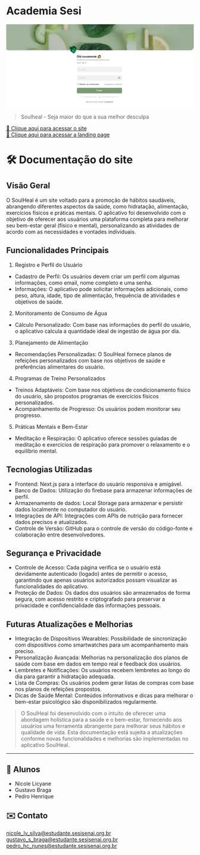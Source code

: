 # Academia Sesi

![preview](./.github/preview.png)

> Soulheal - Seja maior do que a sua melhor desculpa

[🔗 Clique aqui para acessar o site](https://soulheal-ten.vercel.app/) <br/>
[🔗 Clique aqui para acessar a landing page](https://soulheal.vercel.app/)

# 🛠️ Documentação do site

## Visão Geral

O SoulHeal é um site voltado para a promoção de hábitos saudáveis, abrangendo diferentes aspectos da saúde, como hidratação, alimentação, exercícios físicos e práticas mentais. O aplicativo foi desenvolvido com o objetivo de oferecer aos usuários uma plataforma completa para melhorar seu bem-estar geral (físico e mental), personalizando as atividades de acordo com as necessidades e vontades individuais.

## Funcionalidades Principais

1. Registro e Perfil do Usuário
- Cadastro de Perfil: Os usuários devem criar um perfil com algumas informações, como email, nome completo e uma senha.
- Informações: O aplicativo pode solicitar informações adicionais, como peso, altura, idade, tipo de alimentação, frequência de atividades e objetivos de saúde.
  
2. Monitoramento de Consumo de Água
- Cálculo Personalizado: Com base nas informações do perfil do usuário, o aplicativo calcula a quantidade ideal de ingestão de água por dia.

3. Planejamento de Alimentação
- Recomendações Personalizadas: O SoulHeal fornece planos de refeições personalizados com base nos objetivos de saúde e preferências alimentares do usuário.
  
4. Programas de Treino Personalizados
- Treinos Adaptáveis: Com base nos objetivos de condicionamento físico do usuário, são propostos programas de exercícios físicos personalizados.
- Acompanhamento de Progresso: Os usuários podem monitorar seu progresso.

5. Práticas Mentais e Bem-Estar
- Meditação e Respiração: O aplicativo oferece sessões guiadas de meditação e exercícios de respiração para promover o relaxamento e o equilíbrio mental.

## Tecnologias Utilizadas
- Frontend: Next.js para a interface do usuário responsiva e amigável.
- Banco de Dados: Utilização do firebase para armazenar informações de perfil.
- Armazenamento de dados: Local Storage para armazenar e persistir dados localmente no computador do usuário. 
- Integrações de API: Integrações com APIs de nutrição para fornecer dados precisos e atualizados.
- Controle de Versão: GitHub para o controle de versão do código-fonte e colaboração entre desenvolvedores.

## Segurança e Privacidade
- Controle de Acesso: Cada página verifica se o usuário está devidamente autenticado (logado) antes de permitir o acesso, garantindo que apenas usuários autorizados possam visualizar as funcionalidades do aplicativo.
- Proteção de Dados: Os dados dos usuários são armazenados de forma segura, com acesso restrito e criptografado para preservar a privacidade e confidencialidade das informações pessoais.

## Futuras Atualizações e Melhorias
- Integração de Dispositivos Wearables: Possibilidade de sincronização com dispositivos como smartwatches para um acompanhamento mais preciso.
- Personalização Avançada: Melhorias na personalização dos planos de saúde com base em dados em tempo real e feedback dos usuários.
- Lembretes e Notificações: Os usuários recebem lembretes ao longo do dia para garantir a hidratação adequada.
- Lista de Compras: Os usuários podem gerar listas de compras com base nos planos de refeições propostos.
- Dicas de Saúde Mental: Conteúdos informativos e dicas para melhorar o bem-estar psicológico são disponibilizados regularmente.

> O SoulHeal foi desenvolvido com o intuito de oferecer uma abordagem holística para a saúde e o bem-estar, fornecendo aos usuários uma ferramenta abrangente para melhorar seus hábitos e qualidade de vida.
Esta documentação está sujeita a atualizações conforme novas funcionalidades e melhorias são implementadas no aplicativo SoulHeal.

---------------------

## 👥 Alunos

- Nicole Licyane
- Gustavo Braga
- Pedro Henrique

## ✉️ Contato

nicole_lv_silva@estudante.sesisenai.org.br<br>
gustavo_s_braga@estudante.sesisenai.org.br<br>
pedro_hc_nunes@estudante.sesisenai.org.br<br>
